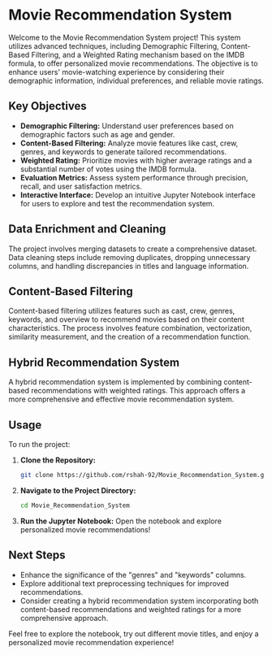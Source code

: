 
# Movie Recommendation System

Welcome to the Movie Recommendation System project! This system utilizes advanced techniques, including Demographic Filtering, Content-Based Filtering, and a Weighted Rating mechanism based on the IMDB formula, to offer personalized movie recommendations. The objective is to enhance users' movie-watching experience by considering their demographic information, individual preferences, and reliable movie ratings.

## Key Objectives

- **Demographic Filtering:** Understand user preferences based on demographic factors such as age and gender.
- **Content-Based Filtering:** Analyze movie features like cast, crew, genres, and keywords to generate tailored recommendations.
- **Weighted Rating:** Prioritize movies with higher average ratings and a substantial number of votes using the IMDB formula.
- **Evaluation Metrics:** Assess system performance through precision, recall, and user satisfaction metrics.
- **Interactive Interface:** Develop an intuitive Jupyter Notebook interface for users to explore and test the recommendation system.

## Data Enrichment and Cleaning

The project involves merging datasets to create a comprehensive dataset. Data cleaning steps include removing duplicates, dropping unnecessary columns, and handling discrepancies in titles and language information.

## Content-Based Filtering

Content-based filtering utilizes features such as cast, crew, genres, keywords, and overview to recommend movies based on their content characteristics. The process involves feature combination, vectorization, similarity measurement, and the creation of a recommendation function.

## Hybrid Recommendation System

A hybrid recommendation system is implemented by combining content-based recommendations with weighted ratings. This approach offers a more comprehensive and effective movie recommendation system.

## Usage

To run the project:

1. **Clone the Repository:**
   ```bash
   git clone https://github.com/rshah-92/Movie_Recommendation_System.git
   ```

2. **Navigate to the Project Directory:**
   ```bash
   cd Movie_Recommendation_System
   ```

3. **Run the Jupyter Notebook:**
   Open the notebook and explore personalized movie recommendations!

## Next Steps

- Enhance the significance of the "genres" and "keywords" columns.
- Explore additional text preprocessing techniques for improved recommendations.
- Consider creating a hybrid recommendation system incorporating both content-based recommendations and weighted ratings for a more comprehensive approach.

Feel free to explore the notebook, try out different movie titles, and enjoy a personalized movie recommendation experience!

